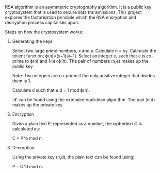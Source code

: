 RSA algorithm is an asymmetric cryptography algorithm. It is a public key cryptosystem that is used to secure data transmissions.
This project explores the factorisation principle which the RSA encryption and decryption process capitalises upon.

Steps on how the cryptosystem works:
1. Generating the keys

    Select two large prime numbers, x and y.
    Calculate n = xy.
    Calculate the totient function; ϕ(n)=(x−1)(y−1).
    Select an integer e, such that e is co-prime to ϕ(n) and 1<e<ϕ(n).
    The pair of numbers (n,e) makes up the public key.

    Note: Two integers are co-prime if the only positive integer that divides them is 1.

    Calculate d such that e.d = 1 mod ϕ(n).

    'd' can be found using the extended euclidean algorithm. The pair (n,d) makes up the private key.

2. Encryption

	Given a plain text P, represented as a number, the ciphertext C is calculated as:

	C = P^e mod n.

3. Decryption

	Using the private key (n,d), the plain text can be found using:

	P = C^d mod n.
